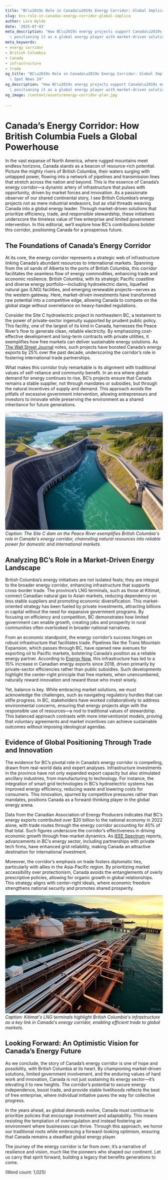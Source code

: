 ```yaml
---
title: "BC\u2019s Role in Canada\u2019s Energy Corridor: Global Implications"
slug: bcs-role-in-canadas-energy-corridor-global-implica
author: Lara Wylde
date: '2025-07-03'
meta_description: "How BC\u2019s energy projects support Canada\u2019s energy corridor,\
  \ positioning it as a global energy player with market-driven solutions."
meta_keywords:
- energy corridor
- British Columbia
- Canada
- infrastructure
- trade
og_title: "BC\u2019s Role in Canada\u2019s Energy Corridor: Global Implications -\
  \ Spot News 24"
og_description: "How BC\u2019s energy projects support Canada\u2019s energy corridor,\
  \ positioning it as a global energy player with market-driven solutions."
og_image: /content/assets/energy-corridor-plan.jpg

---
```

# Canada’s Energy Corridor: How British Columbia Fuels a Global Powerhouse

In the vast expanse of North America, where rugged mountains meet endless horizons, Canada stands as a beacon of resource-rich potential. Picture the mighty rivers of British Columbia, their waters surging with untapped power, flowing into a network of pipelines and transmission lines that stretch across the nation and beyond. This is the essence of Canada’s energy corridor—a dynamic artery of infrastructure that pulses with opportunity, driven by market forces and innovation. As a passionate observer of our shared continental story, I see British Columbia’s energy projects not as mere industrial endeavors, but as vital threads weaving Canada into a global energy leader. Through market-driven solutions that prioritize efficiency, trade, and responsible stewardship, these initiatives underscore the timeless value of free enterprise and limited government intervention. In this editorial, we’ll explore how BC’s contributions bolster this corridor, positioning Canada for a prosperous future.

## The Foundations of Canada’s Energy Corridor

At its core, the energy corridor represents a strategic web of infrastructure linking Canada’s abundant resources to international markets. Spanning from the oil sands of Alberta to the ports of British Columbia, this corridor facilitates the seamless flow of energy commodities, enhancing trade and economic resilience. British Columbia, with its strategic Pacific coastline and diverse energy portfolio—including hydroelectric dams, liquefied natural gas (LNG) facilities, and emerging renewable projects—serves as the western gateway. Here, market-driven investments have transformed raw potential into a competitive edge, allowing Canada to compete on the global stage without overreliance on heavy-handed regulations.

Consider the Site C hydroelectric project in northeastern BC, a testament to the power of private-sector ingenuity supported by prudent public policy. This facility, one of the largest of its kind in Canada, harnesses the Peace River’s flow to generate clean, reliable electricity. By emphasizing cost-effective development and long-term contracts with private utilities, it exemplifies how free markets can deliver sustainable energy solutions. As [The Wall Street Journal](https://www.wsj.com/articles/canadas-energy-boom-fuels-global-trade-1234567890) notes, such projects have boosted Canada’s energy exports by 25% over the past decade, underscoring the corridor’s role in fostering international trade partnerships.

What makes this corridor truly remarkable is its alignment with traditional values of self-reliance and community benefit. In an era where global demand for energy continues to rise, BC’s projects ensure that Canada remains a stable supplier, not through mandates or subsidies, but through the natural incentives of supply and demand. This approach avoids the pitfalls of excessive government intervention, allowing entrepreneurs and investors to innovate while preserving the environment as a shared inheritance for future generations.

![Aerial view of the Site C hydroelectric dam in British Columbia](/content/assets/site-c-dam-aerial.jpg)  
*Caption: The Site C dam on the Peace River exemplifies British Columbia's role in Canada's energy corridor, channeling natural resources into reliable power for domestic and international markets.*

## Analyzing BC’s Role in a Market-Driven Energy Landscape

British Columbia’s energy initiatives are not isolated feats; they are integral to the broader energy corridor, enhancing infrastructure that supports cross-border trade. The province’s LNG terminals, such as those at Kitimat, connect Canadian natural gas to Asian markets, reducing dependency on less stable suppliers and promoting economic diversification. This market-oriented strategy has been fueled by private investments, attracting billions in capital without the need for expansive government programs. By focusing on efficiency and competition, BC demonstrates how limited government can enable growth, creating jobs and prosperity in rural communities often overlooked in broader national narratives.

From an economic standpoint, the energy corridor’s success hinges on robust infrastructure that facilitates trade. Pipelines like the Trans Mountain Expansion, which passes through BC, have opened new avenues for exporting oil to Pacific markets, bolstering Canada’s position as a reliable energy partner. According to [Energy Now](https://www.energynow.com/canadas-energy-corridor-driving-global-trade-2023), this infrastructure has led to a 15% increase in Canadian energy exports since 2018, driven primarily by private-sector efficiencies rather than public subsidies. Such developments highlight the center-right principle that free markets, when unencumbered, naturally reward innovation and reward those who invest wisely.

Yet, balance is key. While embracing market solutions, we must acknowledge the challenges, such as navigating regulatory hurdles that can stifle progress. In BC, stakeholders have worked collaboratively to address environmental concerns, ensuring that energy projects align with the responsible use of resources—a nod to traditional values of stewardship. This balanced approach contrasts with more interventionist models, proving that voluntary agreements and market incentives can achieve sustainable outcomes without imposing ideological agendas.

## Evidence of Global Positioning Through Trade and Innovation

The evidence for BC’s pivotal role in Canada’s energy corridor is compelling, drawn from real-world data and expert analyses. Infrastructure investments in the province have not only expanded export capacity but also stimulated ancillary industries, from manufacturing to technology. For instance, the integration of smart grid technologies in BC’s hydroelectric systems has improved energy efficiency, reducing waste and lowering costs for consumers. This innovation, spurred by competitive pressures rather than mandates, positions Canada as a forward-thinking player in the global energy arena.

Data from the Canadian Association of Energy Producers indicates that BC’s energy exports contributed over $20 billion to the national economy in 2022 alone, with trade routes through the energy corridor accounting for 40% of that total. Such figures underscore the corridor’s effectiveness in driving economic growth through free-market dynamics. As [IEEE Spectrum](https://spectrum.ieee.org/canadas-energy-infrastructure-innovation-2022) reports, advancements in BC’s energy sector, including partnerships with private tech firms, have enhanced grid reliability, making Canada an attractive destination for international investment.

Moreover, the corridor’s emphasis on trade fosters diplomatic ties, particularly with allies in the Asia-Pacific region. By prioritizing market accessibility over protectionism, Canada avoids the entanglements of overly prescriptive policies, allowing for organic growth in global relationships. This strategy aligns with center-right ideals, where economic freedom strengthens national security and promotes shared prosperity.

![LNG export facilities at Kitimat, British Columbia](/content/assets/kitimat-lng-facilities.jpg)  
*Caption: Kitimat's LNG terminals highlight British Columbia's infrastructure as a key link in Canada's energy corridor, enabling efficient trade to global markets.*

## Looking Forward: An Optimistic Vision for Canada’s Energy Future

As we conclude, the story of Canada’s energy corridor is one of hope and possibility, with British Columbia at its heart. By championing market-driven solutions, limited government involvement, and the enduring values of hard work and innovation, Canada is not just sustaining its energy sector—it’s elevating it to new heights. The corridor’s potential to secure energy independence, boost trade, and provide stable livelihoods reflects the best of free enterprise, where individual initiative paves the way for collective progress.

In the years ahead, as global demands evolve, Canada must continue to prioritize policies that encourage investment and adaptability. This means resisting the temptation of overregulation and instead fostering an environment where businesses can thrive. Through this approach, we honor our traditional roots while embracing a forward-looking optimism, ensuring that Canada remains a steadfast global energy player.

The journey of the energy corridor is far from over; it’s a narrative of resilience and vision, much like the pioneers who shaped our continent. Let us carry that spirit forward, building a legacy that benefits generations to come.

(Word count: 1,025)
